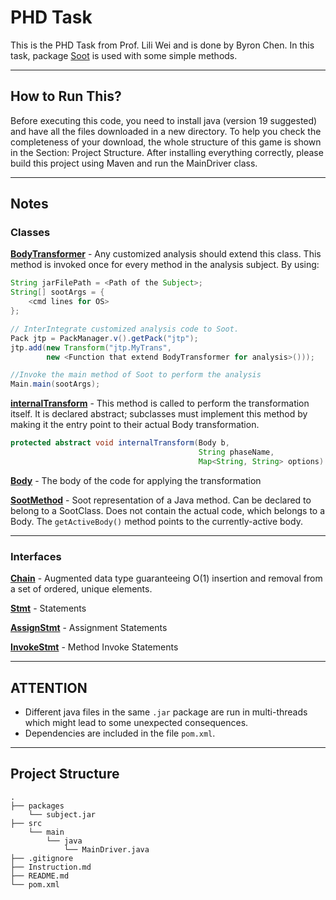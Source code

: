# PHD Task
This is the PHD Task  from Prof. Lili Wei and is done by Byron Chen.
In this task, package [Soot](https://github.com/soot-oss/soot) is used with some simple methods.

---
## How to Run This?
Before executing this code, you need to install java (version 19 suggested) and have all the files downloaded in a new directory. 
To help you check the completeness of your download, the whole structure of this game is shown in the Section: Project Structure. 
After installing everything correctly, please build this project using Maven and run the MainDriver class.


---
## Notes

### Classes
**[BodyTransformer](https://soot-build.cs.uni-paderborn.de/public/origin/develop/soot/soot-develop/jdoc/soot/BodyTransformer.html)** - Any customized analysis should extend this class. This method is invoked once for every method in the analysis subject. By using:

``` java
String jarFilePath = <Path of the Subject>;
String[] sootArgs = {
    <cmd lines for OS>
};

// InterIntegrate customized analysis code to Soot.
Pack jtp = PackManager.v().getPack("jtp");
jtp.add(new Transform("jtp.MyTrans", 
        new <Function that extend BodyTransformer for analysis>()));

//Invoke the main method of Soot to perform the analysis
Main.main(sootArgs);
```

**[internalTransform](https://soot-build.cs.uni-paderborn.de/public/origin/develop/soot/soot-develop/jdoc/soot/BodyTransformer.html)** - This 
method is called to perform the transformation itself. It is declared abstract; subclasses must implement this method by making it the entry point to their actual Body transformation.

```java
protected abstract void internalTransform(Body b, 
                                          String phaseName, 
                                          Map<String, String> options)
```

**[Body](https://soot-build.cs.uni-paderborn.de/public/origin/develop/soot/soot-develop/jdoc/soot/JastAddJ/Body.html)** - The
body of the code for applying the transformation

**[SootMethod](https://soot-build.cs.uni-paderborn.de/public/origin/develop/soot/soot-develop/jdoc/soot/SootMethod.html)** - Soot representation of a Java method. 
Can be declared to belong to a SootClass. Does not contain the actual code, which belongs to a Body. 
The `getActiveBody()` method points to the currently-active body.

---

### Interfaces

**[Chain](https://soot-build.cs.uni-paderborn.de/public/origin/develop/soot/soot-develop/jdoc/soot/util/Chain.html)** - 
Augmented data type guaranteeing O(1) insertion and removal from a set of ordered, unique elements.

**[Stmt](https://soot-build.cs.uni-paderborn.de/public/origin/develop/soot/soot-develop/jdoc/soot/jimple/Stmt.html)** - Statements

**[AssignStmt](https://soot-build.cs.uni-paderborn.de/public/origin/develop/soot/soot-develop/jdoc/soot/jimple/AssignStmt.html)** -
Assignment Statements

**[InvokeStmt](https://soot-build.cs.uni-paderborn.de/public/origin/develop/soot/soot-develop/jdoc/soot/jimple/InvokeStmt.html)** -
Method Invoke Statements

---
## ATTENTION
- Different java files in the same `.jar` package are run in multi-threads which might lead to some unexpected consequences.
- Dependencies are included in the file `pom.xml`.

---

## Project Structure

```console
.
├── packages
    └── subject.jar
├── src
    └── main
        └── java
            └── MainDriver.java
├── .gitignore
├── Instruction.md
├── README.md
└── pom.xml
```


